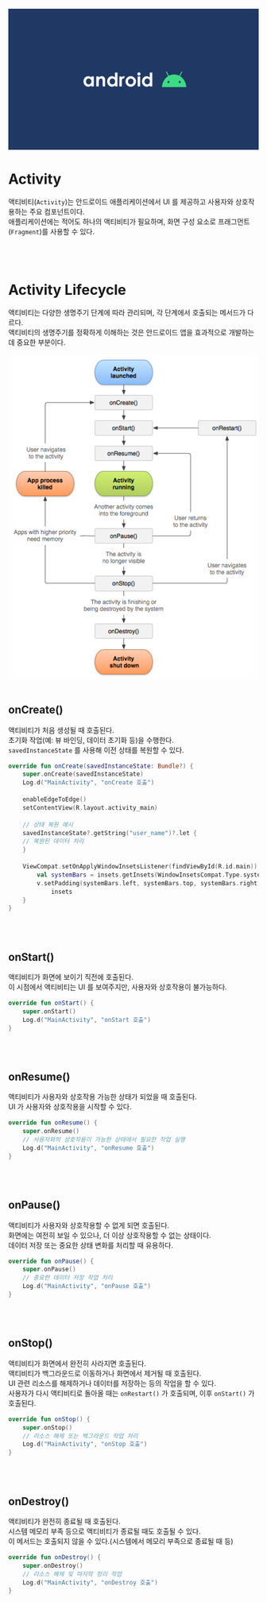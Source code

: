 ![banner](./android.png)
# Activity
액티비티(`Activity`)는 안드로이드 애플리케이션에서 UI 를 제공하고 사용자와 상호작용하는 주요 컴포넌트이다.<br/>
애플리케이션에는 적어도 하나의 액티비티가 필요하며, 화면 구성 요소로 프래그먼트(`Fragment`)를 사용할 수 있다.<br/>
<br/>
<br/>
<br/>



# Activity Lifecycle
액티비티는 다양한 생명주기 단계에 따라 관리되며, 각 단계에서 호출되는 메서드가 다르다.<br/>
액티비티의 생명주기를 정확하게 이해하는 것은 안드로이드 앱을 효과적으로 개발하는 데 중요한 부분이다.<br/>
<br/>![activity-lifecycle](./activity-lifecycle.png)
<br/>
<br/>

## onCreate()
액티비티가 처음 생성될 때 호출된다.<br/>
초기화 작업(예: 뷰 바인딩, 데이터 초기화 등)을 수행한다.<br/>
`savedInstanceState` 를 사용해 이전 상태를 복원할 수 있다.<br/>

```kotlin
override fun onCreate(savedInstanceState: Bundle?) {
    super.onCreate(savedInstanceState)
    Log.d("MainActivity", "onCreate 호출")

    enableEdgeToEdge()
    setContentView(R.layout.activity_main)
    
    // 상태 복원 예시
    savedInstanceState?.getString("user_name")?.let {
    // 복원된 데이터 처리
    }

    ViewCompat.setOnApplyWindowInsetsListener(findViewById(R.id.main)) { v, insets ->
        val systemBars = insets.getInsets(WindowInsetsCompat.Type.systemBars())
        v.setPadding(systemBars.left, systemBars.top, systemBars.right, systemBars.bottom)
            insets
    }
}
```
<br/>
<br/>

## onStart()
액티비티가 화면에 보이기 직전에 호출된다.<br/>
이 시점에서 액티비티는 UI 를 보여주지만, 사용자와 상호작용이 불가능하다.<br/>

```kotlin
override fun onStart() {
    super.onStart()
    Log.d("MainActivity", "onStart 호출")
}
```
<br/>
<br/>

## onResume()
액티비티가 사용자와 상호작용 가능한 상태가 되었을 때 호출된다.<br/>
UI 가 사용자와 상호작용을 시작할 수 있다.<br/>

```kotlin
override fun onResume() {
    super.onResume()
    // 사용자와의 상호작용이 가능한 상태에서 필요한 작업 실행
    Log.d("MainActivity", "onResume 호출")
}
```
<br/>
<br/>

## onPause()
액티비티가 사용자와 상호작용할 수 없게 되면 호출된다.<br/>
화면에는 여전히 보일 수 있으나, 더 이상 상호작용할 수 없는 상태이다.<br/>
데이터 저장 또는 중요한 상태 변화를 처리할 때 유용하다.<br/>

```kotlin
override fun onPause() {
    super.onPause()
    // 중요한 데이터 저장 작업 처리
    Log.d("MainActivity", "onPause 호출")
}
```
<br/>
<br/>

## onStop()
액티비티가 화면에서 완전히 사라지면 호출된다.<br/>
액티비티가 백그라운드로 이동하거나 화면에서 제거될 때 호출된다.<br/>
UI 관련 리소스를 해제하거나 데이터를 저장하는 등의 작업을 할 수 있다.<br/>
사용자가 다시 액티비티로 돌아올 때는 `onRestart()` 가 호출되며, 이후 `onStart()` 가 호출된다.<br/>

```kotlin
override fun onStop() {
    super.onStop()
    // 리소스 해제 또는 백그라운드 작업 처리
    Log.d("MainActivity", "onStop 호출")
}
```
<br/>
<br/>

## onDestroy()
액티비티가 완전히 종료될 때 호출된다.<br/>
시스템 메모리 부족 등으로 액티비티가 종료될 때도 호출될 수 있다.<br/>
이 메서드는 호출되지 않을 수 있다.(시스템에서 메모리 부족으로 종료될 때 등)<br/>

```kotlin
override fun onDestroy() {
    super.onDestroy()
    // 리소스 해제 및 마지막 정리 작업
    Log.d("MainActivity", "onDestroy 호출")
}
```